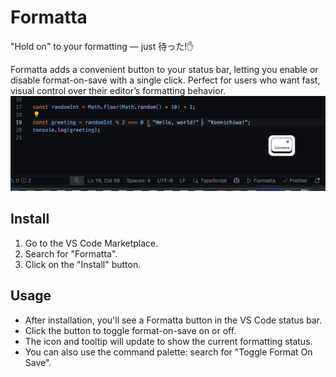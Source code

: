 # Formatta

"Hold on" to your formatting — just 待った!✋

Formatta adds a convenient button to your status bar, letting you enable or disable format-on-save with a single click. Perfect for users who want fast, visual control over their editor’s formatting behavior.
![Demo](./media/demo.gif)

## Install

1. Go to the VS Code Marketplace.
2. Search for "Formatta".
3. Click on the "Install" button.

## Usage

- After installation, you'll see a Formatta button in the VS Code status bar.
- Click the button to toggle format-on-save on or off.
- The icon and tooltip will update to show the current formatting status.
- You can also use the command palette: search for "Toggle Format On Save".

